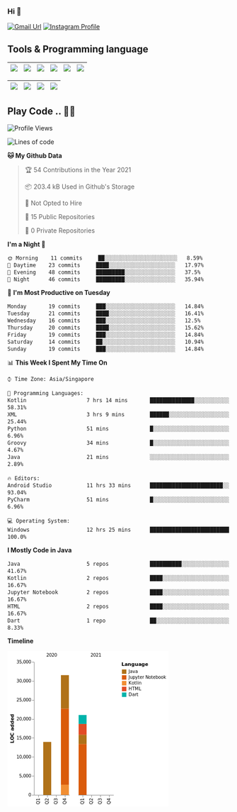 ### Hi 👋
[![Gmail Url](https://img.shields.io/twitter/url?label=Goggxi@gmail.com&logo=gmail&style=social&url=http%3A%2F%2Fmailto%3Acontact.Goggxi@gmail.com)](mailto:Goggxi@gmail.com) [![Instagram Profile](https://img.shields.io/twitter/url?label=moh_rifkan&logo=instagram&style=social&url=https://www.instagram.com/moh_rifkan/)](https://www.instagram.com/moh_rifkan/)

## Tools & Programming language
| [<img src="https://miro.medium.com/max/2800/1*UpiyYV4onPs4emx-whdVHA.png" width="50">]() | [<img src="https://cdn.svgporn.com/logos/flutter.svg" width="50">]() | [<img src="https://cdn.svgporn.com/logos/jupyter.svg" width="50">]() | [<img src="https://cdn.svgporn.com/logos/mysql.svg" width="50">]() | <img src="https://cdn.svgporn.com/logos/postgresql.svg" width="50"/> | <img src="https://cdn.svgporn.com/logos/firebase.svg" width="50"/>
|-----|----|----|----|----|----|

|[<img src="https://cdn.svgporn.com/logos/kotlin.svg" width="50">]() | [<img src="https://cdn.svgporn.com/logos/java.svg" width="50">]() | [<img src="https://cdn.svgporn.com/logos/dart.svg" width="50">]() | [<img src="https://cdn.svgporn.com/logos/python.svg" width="50">]() |
|---|---|---|---|


## Play Code .. 💬🚀

<!--START_SECTION:waka-->
![Profile Views](http://img.shields.io/badge/Profile%20Views-0-blue)

![Lines of code](https://img.shields.io/badge/From%20Hello%20World%20I%27ve%20Written-66498%20lines%20of%20code-blue)

**🐱 My Github Data** 

> 🏆 54 Contributions in the Year 2021
 > 
> 📦 203.4 kB Used in Github's Storage 
 > 
> 🚫 Not Opted to Hire
 > 
> 📜 15 Public Repositories 
 > 
> 🔑 0 Private Repositories  
 > 
**I'm a Night 🦉** 

```text
🌞 Morning    11 commits     ██░░░░░░░░░░░░░░░░░░░░░░░   8.59% 
🌆 Daytime    23 commits     ████░░░░░░░░░░░░░░░░░░░░░   17.97% 
🌃 Evening    48 commits     █████████░░░░░░░░░░░░░░░░   37.5% 
🌙 Night      46 commits     █████████░░░░░░░░░░░░░░░░   35.94%

```
📅 **I'm Most Productive on Tuesday** 

```text
Monday       19 commits     ███░░░░░░░░░░░░░░░░░░░░░░   14.84% 
Tuesday      21 commits     ████░░░░░░░░░░░░░░░░░░░░░   16.41% 
Wednesday    16 commits     ███░░░░░░░░░░░░░░░░░░░░░░   12.5% 
Thursday     20 commits     ████░░░░░░░░░░░░░░░░░░░░░   15.62% 
Friday       19 commits     ███░░░░░░░░░░░░░░░░░░░░░░   14.84% 
Saturday     14 commits     ██░░░░░░░░░░░░░░░░░░░░░░░   10.94% 
Sunday       19 commits     ███░░░░░░░░░░░░░░░░░░░░░░   14.84%

```


📊 **This Week I Spent My Time On** 

```text
⌚︎ Time Zone: Asia/Singapore

💬 Programming Languages: 
Kotlin                   7 hrs 14 mins       ██████████████░░░░░░░░░░░   58.31% 
XML                      3 hrs 9 mins        ██████░░░░░░░░░░░░░░░░░░░   25.44% 
Python                   51 mins             █░░░░░░░░░░░░░░░░░░░░░░░░   6.96% 
Groovy                   34 mins             █░░░░░░░░░░░░░░░░░░░░░░░░   4.67% 
Java                     21 mins             ░░░░░░░░░░░░░░░░░░░░░░░░░   2.89%

🔥 Editors: 
Android Studio           11 hrs 33 mins      ███████████████████████░░   93.04% 
PyCharm                  51 mins             █░░░░░░░░░░░░░░░░░░░░░░░░   6.96%

💻 Operating System: 
Windows                  12 hrs 25 mins      █████████████████████████   100.0%

```

**I Mostly Code in Java** 

```text
Java                     5 repos             ██████████░░░░░░░░░░░░░░░   41.67% 
Kotlin                   2 repos             ████░░░░░░░░░░░░░░░░░░░░░   16.67% 
Jupyter Notebook         2 repos             ████░░░░░░░░░░░░░░░░░░░░░   16.67% 
HTML                     2 repos             ████░░░░░░░░░░░░░░░░░░░░░   16.67% 
Dart                     1 repo              ██░░░░░░░░░░░░░░░░░░░░░░░   8.33%

```


**Timeline**

![Chart not found](https://raw.githubusercontent.com/Goggxi/Goggxi/main/charts/bar_graph.png) 


<!--END_SECTION:waka-->
